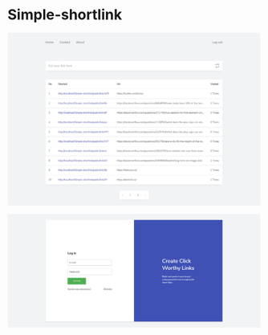 # Simple-shortlink

![alt text](./gambar1.png "Simple shortlink example")

![alt text](./gambar2.png "Simple shortlink example")
